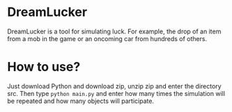 # DreamLucker

DreamLucker is a tool for simulating luck. For example, the drop of an item from a mob in the game or an oncoming car from hundreds of others.

# How to use?

Just download Python and download zip, unzip zip and enter the directory src.
Then type ```python main.py``` and enter how many times the simulation will be repeated and how many objects will participate.
